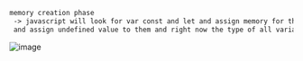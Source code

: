 ```markdown
memory creation phase
 -> javascript will look for var const and let and assign memory for these variables
 and assign undefined value to them and right now the type of all variables is undefined.

```

![image](https://github.com/user-attachments/assets/e801af86-379c-40b1-acba-3c3725392529)
